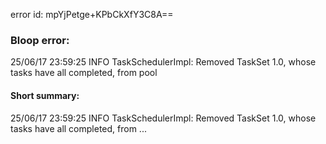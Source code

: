 error id: mpYjPetge+KPbCkXfY3C8A==
### Bloop error:

25/06/17 23:59:25 INFO TaskSchedulerImpl: Removed TaskSet 1.0, whose tasks have all completed, from pool
#### Short summary: 

25/06/17 23:59:25 INFO TaskSchedulerImpl: Removed TaskSet 1.0, whose tasks have all completed, from ...